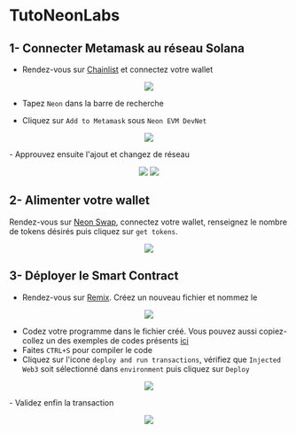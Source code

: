 # TutoNeonLabs

## 1- Connecter Metamask au réseau Solana 

- Rendez-vous sur [Chainlist](chainlist.org/) et connectez votre wallet
<p align="center">
  <img src="https://user-images.githubusercontent.com/35653371/151769361-78ad6ef3-ed0b-4450-a1c9-2fc8a82fde85.png" />
</p>

- Tapez `Neon` dans la barre de recherche 

- Cliquez sur `Add to Metamask` sous `Neon EVM DevNet`
<p align="center">
  <img src="https://user-images.githubusercontent.com/35653371/151769429-08742f5e-d9ad-42b7-9849-de44ee3b2893.png" />
</p>
- Approuvez ensuite l'ajout et changez de réseau

<p align="center">
  <img src="https://user-images.githubusercontent.com/35653371/151769481-4b5e7499-e73d-4bac-8aab-80f1b285ea2f.png" />
  <img src="https://user-images.githubusercontent.com/35653371/151769538-3f8f816b-2053-4790-a347-a580343cd887.png" />
</p>


## 2- Alimenter votre wallet 

Rendez-vous sur [Neon Swap](https://neonswap.live/#/get-tokens), connectez votre wallet, renseignez le nombre de tokens désirés puis cliquez sur `get tokens`.
<p align="center">
  <img src="https://user-images.githubusercontent.com/35653371/151769572-5035388f-4290-4a4e-b9d2-1242e6e1f008.png" />
</p>

## 3- Déployer le Smart Contract

- Rendez-vous sur [Remix](https://remix.ethereum.org/). Créez un nouveau fichier et nommez le
<p align="center">
  <img src="https://user-images.githubusercontent.com/35653371/151769646-e543afa6-ef11-41ca-ad60-9d5eec98078b.png" />
</p>

- Codez votre programme dans le fichier créé. Vous pouvez aussi copiez-collez un des exemples de codes présents [ici](https://github.com/cryptoloutre/TutoNeonLabs/tree/main/exemples-smart-contract)
- Faites `CTRL+S` pour compiler le code
- Cliquez sur l'icone `deploy and run transactions`, vérifiez que `Injected Web3` soit sélectionné dans `environment` puis cliquez sur `Deploy`    
<p align="center">
  <img src="https://user-images.githubusercontent.com/35653371/151769719-453a8333-5115-44a3-b7a9-c18080c3a91c.png" />
</p>
- Validez enfin la transaction
<p align="center">
  <img src="https://user-images.githubusercontent.com/35653371/151769743-ce7d465d-d2ac-4ff0-8987-f0f825144ab3.png" />
</p>
